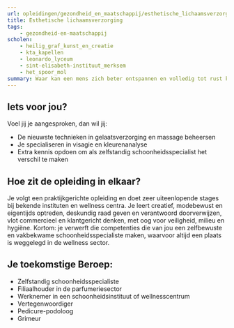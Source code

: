 ```yaml
---
url: opleidingen/gezondheid_en_maatschappij/esthetische_lichaamsverzorging.html
title: Esthetische lichaamsverzorging
tags:
    - gezondheid-en-maatschappij
scholen:
    - heilig_graf_kunst_en_creatie
    - kta_kapellen
    - leonardo_lyceum
    - sint-elisabeth-instituut_merksem
    - het_spoor_mol
summary: Waar kan een mens zich beter ontspannen en volledig tot rust komen na een hectische dag dan in het wellness centrum? Vooral als hij onder handen genomen kan worden door een zelfbewuste schoonheidsspecialiste die net dat tikkeltje meer in huis heeft dankzij de opleiding Esthetische lichaamsverzorging.
---
```


## Iets voor jou?

Voel jij je aangesproken, dan wil jij:

* De nieuwste technieken in gelaatsverzorging en massage beheersen
* Je specialiseren in visagie en kleurenanalyse
* Extra kennis opdoen om als zelfstandig schoonheidsspecialist het verschil te maken

## Hoe zit de opleiding in elkaar?

Je volgt een praktijkgerichte opleiding en doet zeer uiteenlopende stages bij bekende instituten en wellness centra. Je leert creatief, modebewust en eigentijds optreden, deskundig raad geven en verantwoord doorverwijzen, vlot commercieel en klantgericht denken, met oog voor veiligheid, milieu en hygiëne. Kortom: je verwerft die competenties die van jou een zelfbewuste en vakbekwame schoonheidsspecialiste maken, waarvoor altijd een plaats is weggelegd in de wellness sector.

## Je toekomstige Beroep:

* Zelfstandig schoonheidsspecialiste
* Filiaalhouder in de parfumeriesector
* Werknemer in een schoonheidsinstituut of wellnesscentrum
* Vertegenwoordiger
* Pedicure-podoloog
* Grimeur